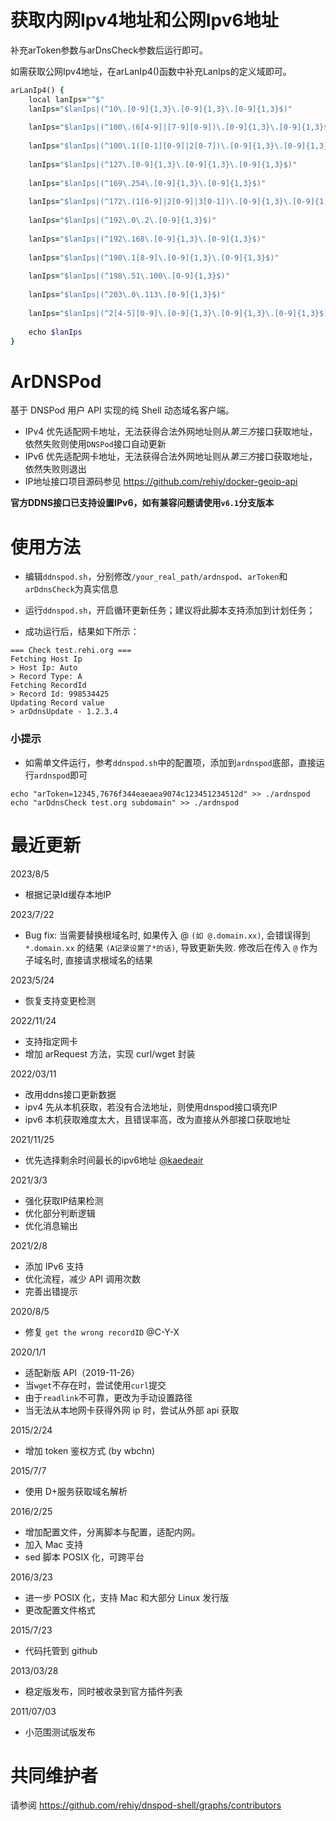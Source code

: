 # 获取内网Ipv4地址和公网Ipv6地址

补充arToken参数与arDnsCheck参数后运行即可。

如需获取公网Ipv4地址，在arLanIp4()函数中补充LanIps的定义域即可。
```ruby
arLanIp4() {
    local lanIps="^$"
    lanIps="$lanIps|(^10\.[0-9]{1,3}\.[0-9]{1,3}\.[0-9]{1,3}$)"            # RFC1918
    
    lanIps="$lanIps|(^100\.(6[4-9]|[7-9][0-9])\.[0-9]{1,3}\.[0-9]{1,3}$)"  # RFC6598 100.64.x.x - 100.99.x.x
    
    lanIps="$lanIps|(^100\.1([0-1][0-9]|2[0-7])\.[0-9]{1,3}\.[0-9]{1,3}$)" # RFC6598 100.100.x.x - 100.127.x.x
    
    lanIps="$lanIps|(^127\.[0-9]{1,3}\.[0-9]{1,3}\.[0-9]{1,3}$)"           # RFC1122
    
    lanIps="$lanIps|(^169\.254\.[0-9]{1,3}\.[0-9]{1,3}$)"                  # RFC3927
    
    lanIps="$lanIps|(^172\.(1[6-9]|2[0-9]|3[0-1])\.[0-9]{1,3}\.[0-9]{1,3}$)" # RFC1918
    
    lanIps="$lanIps|(^192\.0\.2\.[0-9]{1,3}$)"                             # RFC5737
    
    lanIps="$lanIps|(^192\.168\.[0-9]{1,3}\.[0-9]{1,3}$)"                  # RFC1918
    
    lanIps="$lanIps|(^198\.1[8-9]\.[0-9]{1,3}\.[0-9]{1,3}$)"               # RFC2544
    
    lanIps="$lanIps|(^198\.51\.100\.[0-9]{1,3}$)"                          # RFC5737
    
    lanIps="$lanIps|(^203\.0\.113\.[0-9]{1,3}$)"                           # RFC5737
    
    lanIps="$lanIps|(^2[4-5][0-9]\.[0-9]{1,3}\.[0-9]{1,3}\.[0-9]{1,3}$)"   # RFC1112
    
    echo $lanIps
}
```
# ArDNSPod

基于 DNSPod 用户 API 实现的纯 Shell 动态域名客户端。

- IPv4 优先适配网卡地址，无法获得合法外网地址则从*第三方*接口获取地址，依然失败则使用`DNSPod`接口自动更新
- IPv6 优先适配网卡地址，无法获得合法外网地址则从*第三方*接口获取地址，依然失败则退出
- IP地址接口项目源码参见 https://github.com/rehiy/docker-geoip-api

**官方DDNS接口已支持设置IPv6，如有兼容问题请使用`v6.1`分支版本**

# 使用方法

- 编辑`ddnspod.sh`，分别修改`/your_real_path/ardnspod`、`arToken`和`arDdnsCheck`为真实信息

- 运行`ddnspod.sh`，开启循环更新任务；建议将此脚本支持添加到计划任务；

- 成功运行后，结果如下所示：

```
=== Check test.rehi.org ===
Fetching Host Ip
> Host Ip: Auto
> Record Type: A
Fetching RecordId
> Record Id: 998534425
Updating Record value
> arDdnsUpdate - 1.2.3.4
```

### 小提示

- 如需单文件运行，参考`ddnspod.sh`中的配置项，添加到`ardnspod`底部，直接运行`ardnspod`即可

```
echo "arToken=12345,7676f344eaeaea9074c123451234512d" >> ./ardnspod
echo "arDdnsCheck test.org subdomain" >> ./ardnspod
```

# 最近更新

2023/8/5

- 根据记录Id缓存本地IP

2023/7/22

- Bug fix: 当需要替换根域名时, 如果传入 @ `(如 @.domain.xx)`, 会错误得到 `*.domain.xx` 的结果 `(A记录设置了*的话)`, 导致更新失败. 修改后在传入 `@` 作为子域名时, 直接请求根域名的结果

2023/5/24

- 恢复支持变更检测

2022/11/24

- 支持指定网卡
- 增加 arRequest 方法，实现 curl/wget 封装

2022/03/11

- 改用ddns接口更新数据
- ipv4 先从本机获取，若没有合法地址，则使用dnspod接口填充IP
- ipv6 本机获取难度太大，且错误率高，改为直接从外部接口获取地址

2021/11/25

- 优先选择剩余时间最长的ipv6地址 [@kaedeair](https://github.com/kaedeair/dnspod-shell)

2021/3/3

- 强化获取IP结果检测
- 优化部分判断逻辑
- 优化消息输出

2021/2/8

- 添加 IPv6 支持
- 优化流程，减少 API 调用次数
- 完善出错提示

2020/8/5

- 修复 `get the wrong recordID` @C-Y-X

2020/1/1

- 适配新版 API（2019-11-26）
- 当`wget`不存在时，尝试使用`curl`提交
- 由于`readlink`不可靠，更改为手动设置路径
- 当无法从本地网卡获得外网 ip 时，尝试从外部 api 获取

2015/2/24

- 增加 token 鉴权方式 (by wbchn)

2015/7/7

- 使用 D+服务获取域名解析

2016/2/25

- 增加配置文件，分离脚本与配置，适配内网。
- 加入 Mac 支持
- sed 脚本 POSIX 化，可跨平台

2016/3/23

- 进一步 POSIX 化，支持 Mac 和大部分 Linux 发行版
- 更改配置文件格式

2015/7/23

- 代码托管到 github

2013/03/28

- 稳定版发布，同时被收录到官方插件列表

2011/07/03

- 小范围测试版发布

# 共同维护者

请参阅 <https://github.com/rehiy/dnspod-shell/graphs/contributors>
